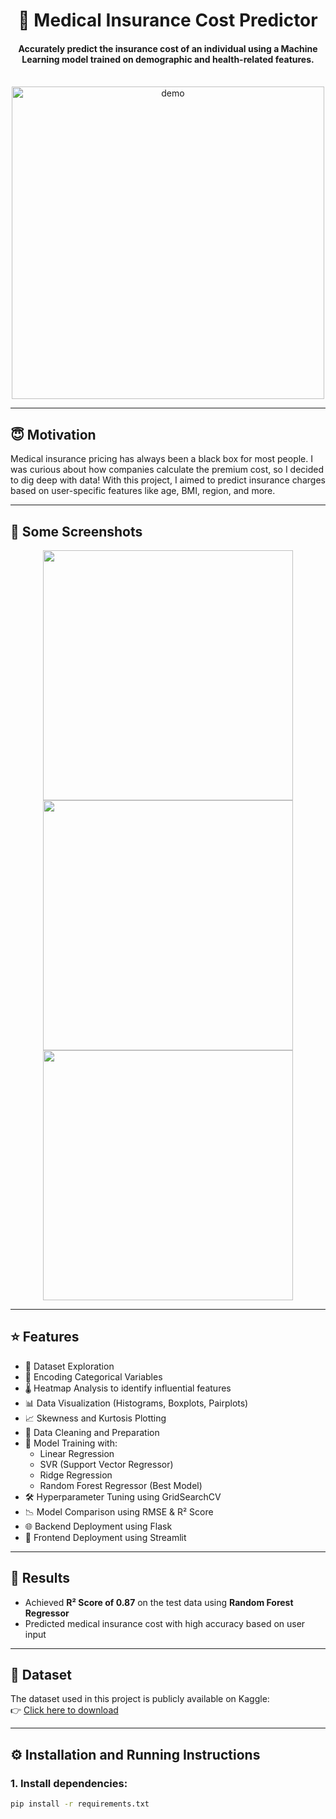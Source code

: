 
<h1 align="center">🏥 Medical Insurance Cost Predictor</h1>

<div align="center">
  <h4>Accurately predict the insurance cost of an individual using a Machine Learning model trained on demographic and health-related features.</h4><br>
  <img src="https://www.tastefulspace.com/wp-content/uploads/2023/07/187809-medical-insurance-1.webp" alt="demo" width="500"/>
</div>

---

## 😇 Motivation

Medical insurance pricing has always been a black box for most people. I was curious about how companies calculate the premium cost, so I decided to dig deep with data! With this project, I aimed to predict insurance charges based on user-specific features like age, BMI, region, and more.

---

## 📸 Some Screenshots

<p align="center">
  <img src="https://github.com/YugandharAllaka/medical-insurance-cost-predictor/blob/main/assets/correlation.png" width="400"/>
  <img src="https://github.com/YugandharAllaka/medical-insurance-cost-predictor/blob/main/assets/age_vs_charges.png" width="400"/>
  <img src="https://github.com/YugandharAllaka/medical-insurance-cost-predictor/blob/main/assets/deployment.png" width="400"/>
</p>

---

## ⭐ Features

- 🧾 Dataset Exploration
- 🔄 Encoding Categorical Variables
- 🌡️ Heatmap Analysis to identify influential features
- 📊 Data Visualization (Histograms, Boxplots, Pairplots)
- 📈 Skewness and Kurtosis Plotting
- 🧹 Data Cleaning and Preparation
- 🤖 Model Training with:
  - Linear Regression
  - SVR (Support Vector Regressor)
  - Ridge Regression
  - Random Forest Regressor (Best Model)
- 🛠️ Hyperparameter Tuning using GridSearchCV
- 📉 Model Comparison using RMSE & R² Score
- 🌐 Backend Deployment using Flask
- 🚀 Frontend Deployment using Streamlit

---

## 🔑 Results

- Achieved **R² Score of 0.87** on the test data using **Random Forest Regressor**
- Predicted medical insurance cost with high accuracy based on user input

---

## 📁 Dataset

The dataset used in this project is publicly available on Kaggle:  
👉 [Click here to download](https://www.kaggle.com/mirichoi0218/insurance)

---

## ⚙️ Installation and Running Instructions

### 1. Install dependencies:
```bash
pip install -r requirements.txt
